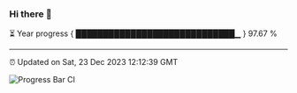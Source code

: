 ### Hi there 👋

⏳ Year progress { █████████████████████████████▁ } 97.67 %

---

⏰ Updated on Sat, 23 Dec 2023 12:12:39 GMT

![Progress Bar CI](https://github.com/Shyam-Makwana/GitHub-Actions-Demo/workflows/Progress%20Bar%20CI/badge.svg)
